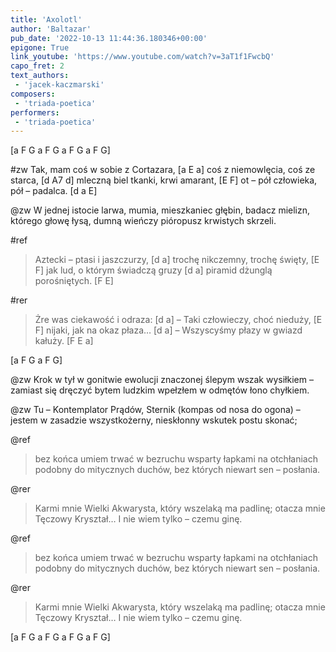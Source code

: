 ```yaml
---
title: 'Axolotl'
author: 'Baltazar'
pub_date: '2022-10-13 11:44:36.180346+00:00'
epigone: True
link_youtube: 'https://www.youtube.com/watch?v=3aT1f1FwcbQ'
capo_fret: 2
text_authors:
 - 'jacek-kaczmarski'
composers:
 - 'triada-poetica'
performers:
 - 'triada-poetica'
---
```


[a F G a F G a F G a F G] 

#zw
Tak, mam coś w sobie z Cortazara, [a E a]
coś z niemowlęcia, coś ze starca, [d A7 d]
mleczną biel tkanki, krwi amarant, [E F]
ot – pół człowieka, pół – padalca. [d a E]

@zw
W jednej istocie larwa, mumia,
mieszkaniec głębin, badacz mielizn,
którego głowę łysą, dumną
wieńczy pióropusz krwistych skrzeli.

#ref
> Aztecki – ptasi i jaszczurzy, [d a]
> trochę nikczemny, trochę święty, [E F]
> jak lud, o którym świadczą gruzy [d a]
> piramid dżunglą porośniętych. [F E]

#rer
> Żre was ciekawość i odraza: [d a]
> – Taki człowieczy, choć nieduży, [E F]
> nijaki, jak na okaz płaza… [d a]
> – Wszyscyśmy płazy w gwiazd kałuży. [F E a]

[a F G a F G]

@zw
Krok w tył w gonitwie ewolucji
znaczonej ślepym wszak wysiłkiem –
zamiast się dręczyć bytem ludzkim
wpełzłem w odmętów łono chyłkiem.

@zw
Tu – Kontemplator Prądów, Sternik
(kompas od nosa do ogona) –
jestem w zasadzie wszystkożerny,
nieskłonny wskutek postu skonać;

@ref
> bez końca umiem trwać w bezruchu
> wsparty łapkami na otchłaniach
> podobny do mitycznych duchów,
> bez których niewart sen – posłania.

@rer
> Karmi mnie Wielki Akwarysta,
> który wszelaką ma padlinę;
>otacza mnie Tęczowy Kryształ…
> I nie wiem tylko – czemu ginę.

@ref
> bez końca umiem trwać w bezruchu
> wsparty łapkami na otchłaniach
> podobny do mitycznych duchów,
> bez których niewart sen – posłania.

@rer
> Karmi mnie Wielki Akwarysta,
> który wszelaką ma padlinę;
>otacza mnie Tęczowy Kryształ…
> I nie wiem tylko – czemu ginę.

[a F G a F G a F G a F G]